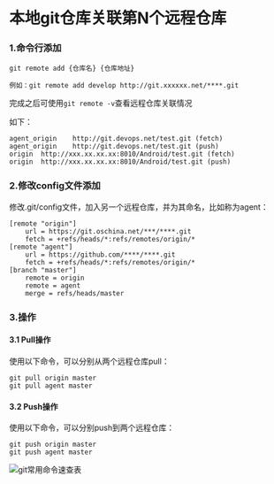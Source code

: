# 本地git仓库关联第N个远程仓库

### 1.命令行添加
```
git remote add {仓库名} {仓库地址}

例如：git remote add develop http://git.xxxxxx.net/****.git
```
完成之后可使用`git remote -v`查看远程仓库关联情况

如下：

```
agent_origin    http://git.devops.net/test.git (fetch)
agent_origin    http://git.devops.net/test.git (push)
origin  http://xxx.xx.xx.xx:8010/Android/test.git (fetch)
origin  http://xxx.xx.xx.xx:8010/Android/test.git (push)
```

### 2.修改config文件添加
修改.git/config文件，加入另一个远程仓库，并为其命名，比如称为agent：

```
[remote "origin"]
	url = https://git.oschina.net/***/****.git
	fetch = +refs/heads/*:refs/remotes/origin/*
[remote "agent"]
	url = https://github.com/****/****.git
	fetch = +refs/heads/*:refs/remotes/origin/*
[branch "master"]
	remote = origin
	remote = agent
	merge = refs/heads/master
```

### 3.操作

#### 3.1 Pull操作
使用以下命令，可以分别从两个远程仓库pull：

```
git pull origin master
git pull agent master
```

#### 3.2 Push操作
使用以下命令，可以分别push到两个远程仓库：

```
git push origin master
git push agent master
```

![git常用命令速查表](https://7n.w3cschool.cn/attachments/image/20170206/1486348362884912.jpg)
